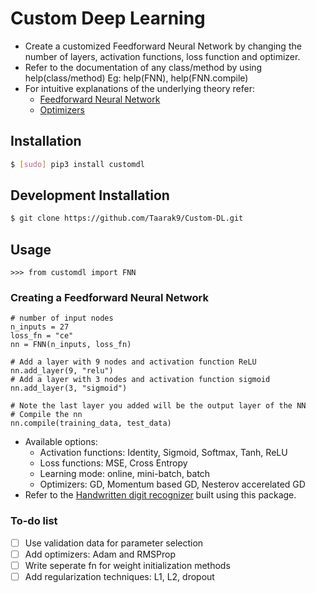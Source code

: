 # Custom Deep Learning
* Create a customized Feedforward Neural Network by changing the number of layers, activation functions, loss function and optimizer.
* Refer to the documentation of any class/method by using help(class/method) Eg: help(FNN), help(FNN.compile)
* For intuitive explanations of the underlying theory refer:
   * [Feedforward Neural Network](https://github.com/Taarak9/Neural-Networks/tree/master/Feedforward%20Neural%20Network)
   * [Optimizers](https://github.com/Taarak9/Neural-Networks/blob/master/Optimizers/README.md)

## Installation
```bash
$ [sudo] pip3 install customdl
``` 
## Development Installation
```bash
$ git clone https://github.com/Taarak9/Custom-DL.git
```
## Usage
```python3
>>> from customdl import FNN
```
### Creating a Feedforward Neural Network
```python3
# number of input nodes
n_inputs = 27
loss_fn = "ce"
nn = FNN(n_inputs, loss_fn)

# Add a layer with 9 nodes and activation function ReLU
nn.add_layer(9, "relu")
# Add a layer with 3 nodes and activation function sigmoid
nn.add_layer(3, "sigmoid")

# Note the last layer you added will be the output layer of the NN
# Compile the nn
nn.compile(training_data, test_data)
```
* Available options:
    * Activation functions: Identity, Sigmoid, Softmax, Tanh, ReLU
    * Loss functions: MSE, Cross Entropy
    * Learning mode: online, mini-batch, batch
    * Optimizers: GD, Momentum based GD, Nesterov accerelated GD  
* Refer to the [Handwritten digit recognizer](https://github.com/Taarak9/Handwritten-Digit-Recognition/blob/main/src/FNN/hdr_fnn.ipynb) built using this package.

### To-do list
* [ ] Use validation data for parameter selection
* [ ] Add optimizers: Adam and RMSProp
* [ ] Write seperate fn for weight initialization methods
* [ ] Add regularization techniques: L1, L2, dropout
